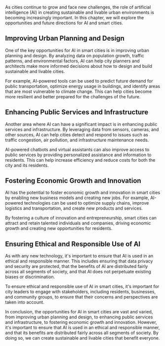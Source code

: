 

As cities continue to grow and face new challenges, the role of artificial intelligence (AI) in creating sustainable and livable urban environments is becoming increasingly important. In this chapter, we will explore the opportunities and future directions for AI and smart cities.

Improving Urban Planning and Design
-----------------------------------

One of the key opportunities for AI in smart cities is in improving urban planning and design. By analyzing data on population growth, traffic patterns, and environmental factors, AI can help city planners and architects make more informed decisions about how to design and build sustainable and livable cities.

For example, AI-powered tools can be used to predict future demand for public transportation, optimize energy usage in buildings, and identify areas that are most vulnerable to climate change. This can help cities become more resilient and better prepared for the challenges of the future.

Enhancing Public Services and Infrastructure
--------------------------------------------

Another area where AI can have a significant impact is in enhancing public services and infrastructure. By leveraging data from sensors, cameras, and other sources, AI can help cities detect and respond to issues such as traffic congestion, air pollution, and infrastructure maintenance needs.

AI-powered chatbots and virtual assistants can also improve access to public services by providing personalized assistance and information to residents. This can help increase efficiency and reduce costs for both the city and its residents.

Fostering Economic Growth and Innovation
----------------------------------------

AI has the potential to foster economic growth and innovation in smart cities by enabling new business models and creating new jobs. For example, AI-powered technologies can be used to optimize supply chains, improve logistics and transportation, and create new products and services.

By fostering a culture of innovation and entrepreneurship, smart cities can attract and retain talented individuals and companies, driving economic growth and creating new opportunities for residents.

Ensuring Ethical and Responsible Use of AI
------------------------------------------

As with any new technology, it's important to ensure that AI is used in an ethical and responsible manner. This includes ensuring that data privacy and security are protected, that the benefits of AI are distributed fairly across all segments of society, and that AI does not perpetuate existing biases or discrimination.

To ensure ethical and responsible use of AI in smart cities, it's important for city leaders to engage with stakeholders, including residents, businesses, and community groups, to ensure that their concerns and perspectives are taken into account.

In conclusion, the opportunities for AI in smart cities are vast and varied, from improving urban planning and design, to enhancing public services and infrastructure, to fostering economic growth and innovation. However, it's important to ensure that AI is used in an ethical and responsible manner, and that its benefits are distributed fairly across all segments of society. By doing so, we can create sustainable and livable cities that benefit everyone.
